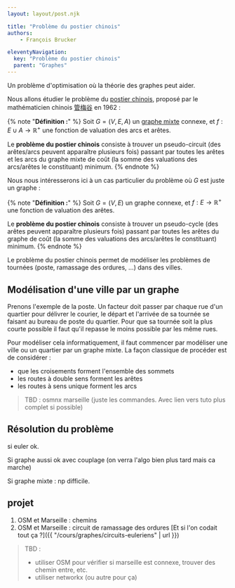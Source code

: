```yaml
---
layout: layout/post.njk

title: "Problème du postier chinois"
authors: 
    - François Brucker

eleventyNavigation:
  key: "Problème du postier chinois"
  parent: "Graphes"
---
```


<!-- début résumé -->

Un problème d'optimisation où la théorie des graphes peut aider.

<!-- fin résumé -->

Nous allons étudier le problème du [postier chinois](https://fr.wikipedia.org/wiki/Probl%C3%A8me_du_postier_chinois), proposé par le mathématicien chinois [管梅谷](https://fr.wikipedia.org/wiki/Meigu_Guan) en 1962 :

{% note "**Définition :**" %}
Soit $G = (V, E, A)$ un [graphe mixte](../structure#definition-graphe-mixte) connexe, et $f: E \cup A \rightarrow \mathbb{R}^+$ une fonction de valuation des arcs et arêtes.

Le **problème du postier chinois** consiste à trouver un pseudo-circuit (des arêtes/arcs peuvent apparaître plusieurs fois) passant par toutes les arêtes et les arcs du graphe mixte de coût (la somme des valuations des arcs/arêtes le constituant) minimum.
{% endnote %}

Nous nous intéresserons ici à un cas particulier du problème où $G$ est juste un graphe :

{% note "**Définition :**" %}
Soit $G = (V, E)$ un graphe connexe, et $f: E \rightarrow \mathbb{R}^+$ une fonction de valuation des arêtes.

Le **problème du postier chinois** consiste à trouver un pseudo-cycle (des arêtes peuvent apparaître plusieurs fois) passant par toutes les arêtes du graphe de coût (la somme des valuations des arcs/arêtes le constituant) minimum.
{% endnote %}

Le problème du postier chinois permet de modéliser les problèmes de tournées (poste, ramassage des ordures, ...) dans des villes.

## Modélisation d'une ville par un graphe

Prenons l'exemple de la poste. Un facteur doit passer par chaque rue d'un quartier pour délivrer le courier, le départ et l'arrivée de sa tournée se faisant au bureau de poste du quartier. Pour que sa tournée soit la plus courte possible il faut qu'il repasse le moins possible par les même rues.

Pour modéliser cela informatiquement, il faut commencer par modéliser une ville ou un quartier par un graphe mixte. La façon classique de procéder est de considérer :

* que les croisements forment l'ensemble des sommets
* les routes à double sens forment les arêtes
* les routes à sens unique forment les arcs

> TBD : osmnx marseille (juste les commandes. Avec lien vers tuto plus complet si possible)

## Résolution du problème

si euler ok. 

Si graphe aussi ok avec couplage (on verra l'algo bien plus tard mais ca marche)

Si graphe mixte : np difficile.


## projet


1. OSM et Marseille : chemins
2. OSM et Marseille : circuit de ramassage des ordures [Et si l'on codait tout ça ?]({{ "/cours/graphes/circuits-euleriens" | url }})

> TBD :
>
> * utiliser OSM pour vérifier si marseille est connexe, trouver des chemin entre, etc.
> * utiliser networkx (ou autre pour ça)
